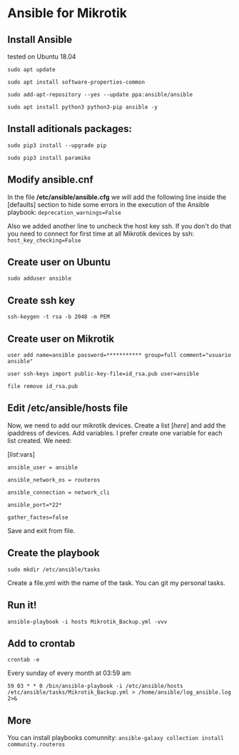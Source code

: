 # Ansible for Mikrotik
## Install Ansible

tested on Ubuntu 18.04

`sudo apt update`

`sudo apt install software-properties-common`

`sudo add-apt-repository --yes --update ppa:ansible/ansible`

`sudo apt install python3 python3-pip ansible -y`

## Install aditionals packages:

`sudo pip3 install --upgrade pip`

`sudo pip3 install paramiko`

## Modify ansible.cnf
In the file **/etc/ansible/ansible.cfg** we will add the following line inside the [defaults] section to hide some errors in the execution of the Ansible playbook:
`deprecation_warnings=False`

Also we added another line to uncheck the host key ssh. If you don't do that you need to connect for first time at all Mikrotik devices by ssh: `host_key_checking=False`

## Create user on Ubuntu

`sudo adduser ansible`

## Create ssh key
`ssh-keygen -t rsa -b 2048 -m PEM`

## Create user on Mikrotik

`user add name=ansible password=*********** group=full comment="usuario ansible"`

`user ssh-keys import public-key-file=id_rsa.pub user=ansible`

`file remove id_rsa.pub`

## Edit /etc/ansible/hosts file
Now, we need to add our mikrotik devices. Create a list [*here*] and add the ipaddress of devices.
Add variables. I prefer create one variable for each list created.
We need:

[*list*:vars]

`ansible_user = ansible`

`ansible_network_os = routeros`

`ansible_connection = network_cli`

`ansible_port=*22*`

`gather_factes=false`

Save and exit from file.

## Create the playbook
`sudo mkdir /etc/ansible/tasks`

Create a file.yml with the name of the task. You can git my personal tasks.

## Run it!
`ansible-playbook -i hosts Mikrotik_Backup.yml -vvv`

## Add to crontab
`crontab -e`

Every sunday of every month at 03:59 am

`59 03 * * 0 /bin/ansible-playbook -i /etc/ansible/hosts /etc/ansible/tasks/Mikrotik_Backup.yml > /home/ansible/log_ansible.log 2>&`

## More
You can install playbooks comunnity:
`ansible-galaxy collection install community.routeros`
